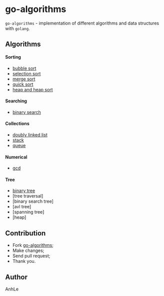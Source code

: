 go-algorithms
=============

`go-algorithms` - implementation of different algorithms and data structures with `golang`.


Algorithms
----------

#### Sorting

  * [bubble sort](https://vi.wikipedia.org/wiki/S%E1%BA%AFp_x%E1%BA%BFp_n%E1%BB%95i_b%E1%BB%8Dt)
  * [selection sort](https://vi.wikipedia.org/wiki/S%E1%BA%AFp_x%E1%BA%BFp_ch%E1%BB%8Dn)
  * [merge sort](https://vi.wikipedia.org/wiki/S%E1%BA%AFp_x%E1%BA%BFp_tr%E1%BB%99n)
  * [quick sort](https://vi.wikipedia.org/wiki/S%E1%BA%AFp_x%E1%BA%BFp_nhanh)
  * [heap and heap sort](https://vi.wikipedia.org/wiki/S%E1%BA%AFp_x%E1%BA%BFp_vun_%C4%91%E1%BB%91ng)

#### Searching

  * [binary search](https://www.tutorialspoint.com/data_structures_algorithms/binary_search_algorithm.htm)

#### Collections

  * [doubly linked list](https://www.tutorialspoint.com/data_structures_algorithms/doubly_linked_list_algorithm.htm)
  * [stack](https://www.tutorialspoint.com/data_structures_algorithms/stack_algorithm.htm)
  * [queue](https://www.tutorialspoint.com/data_structures_algorithms/dsa_queue.htm)

#### Numerical

  * [gcd](https://en.wikipedia.org/wiki/Greatest_common_divisor)

#### Tree

  * [binary tree](https://www.tutorialspoint.com/data_structures_algorithms/tree_data_structure.htm)
  * [tree traversal] 
  * [binary search tree] 
  * [avl tree] 
  * [spanning tree] 
  * [heap] 
	
 
Contribution
------------

  * Fork [go-algorithms](https://github.com/anhle128/go-algorithms);
  * Make changes;
  * Send pull request;
  * Thank you.

Author
------

AnhLe
